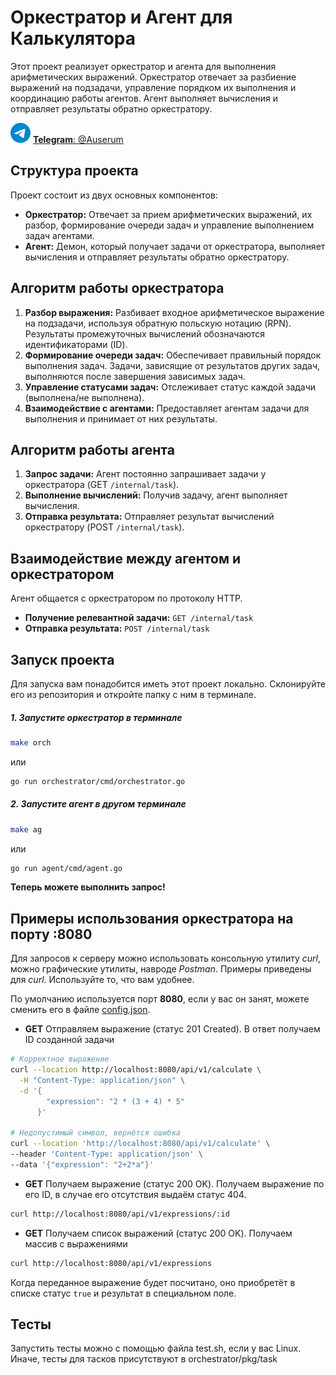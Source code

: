 # Оркестратор и Агент для Калькулятора

Этот проект реализует оркестратор и агента для выполнения арифметических выражений. Оркестратор отвечает за разбиение выражений на подзадачи, управление порядком их выполнения и координацию работы агентов. Агент выполняет вычисления и отправляет результаты обратно оркестратору.

[![Telegram](https://raw.githubusercontent.com/CLorant/readme-social-icons/refs/heads/main/small/filled/telegram.svg)](https://t.me/Auserum) [**Telegram**: @Auserum](https://t.me/Auserum)

## Структура проекта

Проект состоит из двух основных компонентов:

- **Оркестратор:** Отвечает за прием арифметических выражений, их разбор, формирование очереди задач и управление выполнением задач агентами.
- **Агент:** Демон, который получает задачи от оркестратора, выполняет вычисления и отправляет результаты обратно оркестратору.

## Алгоритм работы оркестратора

1. **Разбор выражения:** Разбивает входное арифметическое выражение на подзадачи, используя обратную польскую нотацию (RPN). Результаты промежуточных вычислений обозначаются идентификаторами (ID).
2. **Формирование очереди задач:** Обеспечивает правильный порядок выполнения задач. Задачи, зависящие от результатов других задач, выполняются после завершения зависимых задач.
3. **Управление статусами задач:** Отслеживает статус каждой задачи (выполнена/не выполнена).
4. **Взаимодействие с агентами:** Предоставляет агентам задачи для выполнения и принимает от них результаты.

## Алгоритм работы агента

1. **Запрос задачи:** Агент постоянно запрашивает задачи у оркестратора (GET `/internal/task`).
2. **Выполнение вычислений:** Получив задачу, агент выполняет вычисления.
3. **Отправка результата:** Отправляет результат вычислений оркестратору (POST `/internal/task`).

## Взаимодействие между агентом и оркестратором

Агент общается с оркестратором по протоколу HTTP.

- **Получение релевантной задачи:** `GET /internal/task`
- **Отправка результата:** `POST /internal/task`

## Запуск проекта

Для запуска вам понадобится иметь этот проект локально. Склонируйте его из репозитория и откройте папку с ним в терминале.

##### 1. Запустите оркестратор в терминале

```sh
make orch
```

или

```sh
go run orchestrator/cmd/orchestrator.go
```

##### 2. Запустите агент в другом терминале

```sh
make ag
```

или

```sh
go run agent/cmd/agent.go
```

**Теперь можете выполнить запрос!**

## Примеры использования оркестратора на порту :8080

Для запросов к серверу можно использовать консольную утилиту _curl_, можно графические утилиты, навроде _Postman_. Примеры приведены для _curl_. Используйте то, что вам удобнее.

По умолчанию используется порт **8080**, если у вас он занят, можете сменить его в файле [config.json](shared/config/config.json).

- **GET** Отправляем выражение (статус 201 Created). В ответ получаем ID созданной задачи

```bash
# Корректное выражение
curl --location http://localhost:8080/api/v1/calculate \
  -H "Content-Type: application/json" \
  -d '{
        "expression": "2 * (3 + 4) * 5"
      }'

# Недопустимый символ, вернётся ошибка
curl --location 'http://localhost:8080/api/v1/calculate' \
--header 'Content-Type: application/json' \
--data '{"expression": "2+2*a"}'
```

- **GET** Получаем выражение (статус 200 OK). Получаем выражение по его ID, в случае его отсутствия выдаём статус 404.

```bash
curl http://localhost:8080/api/v1/expressions/:id
```

- **GET** Получаем список выражений (статус 200 OK). Получаем массив с выражениями

```bash
curl http://localhost:8080/api/v1/expressions
```

Когда переданное выражение будет посчитано, оно приобретёт в списке статус `true` и результат в специальном поле.

## Тесты

Запустить тесты можно с помощью файла test.sh, если у вас Linux. Иначе, тесты для тасков присутствуют в orchestrator/pkg/task
